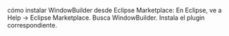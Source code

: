 cómo instalar WindowBuilder desde Eclipse Marketplace:
En Eclipse, ve a Help -> Eclipse Marketplace.
Busca WindowBuilder.
Instala el plugin correspondiente.
